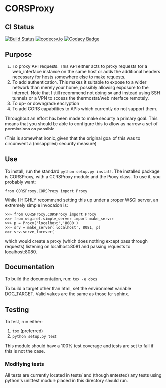 # CORSProxy

## CI Status

[![Build Status](https://travis-ci.org/spresse1/CORSProxy.svg?branch=master)](https://travis-ci.org/spresse1/CORSProxy)
[![codecov.io](https://codecov.io/github/spresse1/CORSProxy/coverage.svg?branch=master)](https://codecov.io/github/spresse1/CORSProxy?branch=master)
[![Codacy Badge](https://api.codacy.com/project/badge/grade/bdc343b447df40d895be50b251fee31e)](https://www.codacy.com/app/steve_7/CORSProxy)

## Purpose

1. To proxy API requests.  This API either acts to proxy requests for a web_interface instance on the same host or adds the additional headers necessary for hosts somewhere else to make requests.
2. To add authentication.  This makes it suitable to expose to a wider network than merely your home, possibly allowing exposure to the internet.  Note that I still recommend not doing so and instead using SSH tunnels or a VPN to access the thermostat/web interface remotely.
3. To up- or downgrade encryption
4. To add CORS capabilities to APIs which currently do not support them.

Throughout an effort has been made to make security a primary goal.  This means that you should be able to configure this to allow as narrow a set of permissions as possible.

(This is somewhat ironic, given that the original goal of this was to circumvent a (misapplied) security measure)

## Use

To install, run the standard `python setup.py install`.  The installed package is CORSProxy, with a CORSProxy module and the Proxy class.  To use it, you probably want:
```
from CORSProxy.CORSProxy import Proxy
```

While I HIGHLY recommend setting this up under a proper WSGI server, an extremely simple invocation is:
```
>>> from CORSProxy.CORSProxy import Proxy
>>> from wsgiref.simple_server import make_server
>>> p = Proxy('localhost','8080')
>>> srv = make_server('localhost', 8081, p)
>>> srv.serve_forever()
```
which would create a proxy (which does nothing except pass through requests) listening on localhost:8081 and passing requests to localhost:8080.

## Documentation
To build the documentation, run:
`tox -e docs`

To build a target other than html, set the environment variable DOC_TARGET.  Valid values are the same as those for sphinx.

## Testing
To test, run either:

1. `tox` (preferred)
2. `python setup.py test`

This module should have a 100% test coverage and tests are set to fail if this is not the case.

### Modifying tests

All tests are currently located in tests/ and (though untested) any tests using python's unittest module placed in this directory should run.


